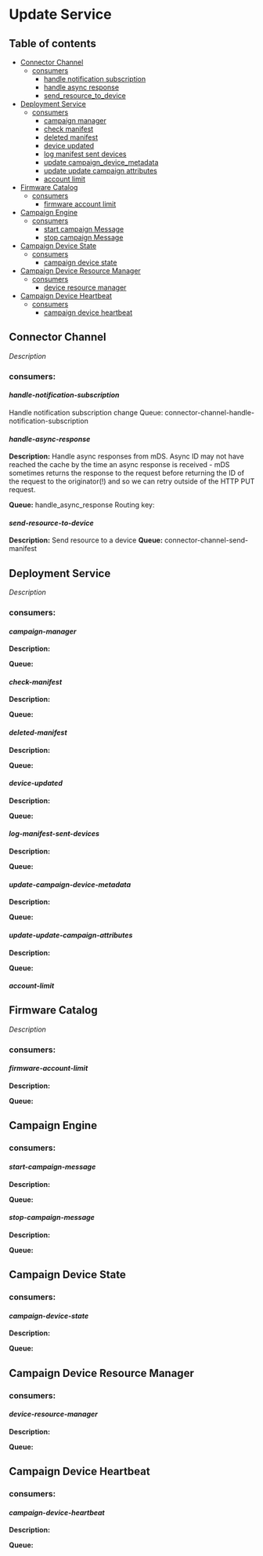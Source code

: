 
# Update Service

## Table of contents

- [Connector Channel](#connector-channel)
    * [consumers](#consumers)
        + [handle notification subscription](#handle-notification-subscription)
        + [handle async response](#handle-async-response)
        + [send_resource_to_device](#send-resource-to-device)        
- [Deployment Service](#deployment-service)
    * [consumers](#consumers)
        + [campaign manager](#campaign-manager)
        + [check manifest](#check-manifest)
        + [deleted manifest](#deleted-manifest)   
        + [device updated](#device-updated)
        + [log manifest sent devices](#log-manifest-sent-devices)
        + [update campaign_device_metadata](#update-campaign-device-metadata)
        + [update update campaign attributes](#update-update-campaign-attributes)
        + [account limit](#account-limit)        
- [Firmware Catalog](#firmware-catalog)
    * [consumers](#consumers)
        + [firmware account limit](#firmware-account-limit)
- [Campaign Engine](#campaign-engine)
    * [consumers](#consumers)
        + [start campaign Message](#start-campaign-message)
        + [stop campaign Message](#stop-campaign-message)
- [Campaign Device State](#campaign-device-state)
    * [consumers](#consumers)
        + [campaign device state](#campaign-device-state)
- [Campaign Device Resource Manager](#campaign-device-resource-manager)
    * [consumers](#consumers)
        + [device resource manager](#device-resource-manager)
- [Campaign Device Heartbeat](#campaign-device-heartbeat)
    * [consumers](#consumers)
        + [campaign device heartbeat](#campaign-device-heartbeat)
  


## **Connector Channel**
*Description*

### **consumers**:

#### *handle-notification-subscription*
 Handle notification subscription change
 Queue: connector-channel-handle-notification-subscription
 
#### *handle-async-response*
  **Description:** Handle async responses from mDS.
 Async ID may not have reached the cache by the time an async response is
 received - mDS sometimes returns the response to the request before returning the ID of the request to the
 originator(!) and so we can retry outside of the HTTP PUT request.
 
 **Queue:** handle_async_response
 Routing key: 

#### *send-resource-to-device*
 **Description:** Send resource to a device
 **Queue:** connector-channel-send-manifest

## **Deployment Service**
*Description*

### **consumers**:

#### *campaign-manager*
 **Description:**
 
 **Queue:** 

#### *check-manifest*
 **Description:**
 
 **Queue:** 

#### *deleted-manifest*
 **Description:**
 
 **Queue:** 

#### *device-updated*
 **Description:**
 
 **Queue:** 

#### *log-manifest-sent-devices*
 **Description:**
 
 **Queue:** 

#### *update-campaign-device-metadata*
 **Description:**
 
 **Queue:** 

#### *update-update-campaign-attributes*
 **Description:**
 
 **Queue:** 

#### *account-limit*

## **Firmware Catalog**
*Description*

### **consumers**:

#### *firmware-account-limit*
 **Description:**
 
 **Queue:** 
 
## **Campaign Engine**
### **consumers**:

#### *start-campaign-message*
 **Description:**
 
 **Queue:** 
 
#### *stop-campaign-message*
 **Description:**
 
 **Queue:** 
 
## **Campaign Device State**
### **consumers**:

#### *campaign-device-state*
 **Description:**
 
 **Queue:** 

## **Campaign Device Resource Manager**
### **consumers**:

#### *device-resource-manager*
 **Description:**
 
 **Queue:** 
 
## **Campaign Device Heartbeat**
### **consumers**:

#### *campaign-device-heartbeat*
 **Description:**
 
 **Queue:** 
